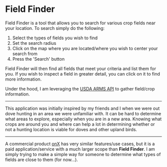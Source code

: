 # Field Finder

Field Finder is a tool that allows you to search for various crop fields near your location. To search simply do the following:

1. Select the types of fields you wish to find
2. Set the search radius
3. Click on the map where you are located/where you wish to center your search from
4. Press the 'Search' button

Field Finder will then find all fields that meet your criteria and list them for you. If you wish to inspect a field in greater detail, you can click on it to find more information.

Under the hood, I am leveraging the [USDA ARMS API](https://www.ers.usda.gov/developer/data-apis/arms-data-api/) to gather field/crop information.

---

This application was initially inspired by my friends and I when we were out dove hunting in an area we were unfamiliar with. It can be hard to determine what areas to explore, especially when you are in a new area. Knowing what crops are around you and where can help a lot in determining whether or not a hunting location is viable for doves and other upland birds.

---

A commercial product [onX](https://www.onxmaps.com/) has very similar features/use cases, but it is a paid application/service with a much larger scope than **Field Finder**. I am simply trying to make a simple way for someone to determine what types of fields are close to them (for now...).
